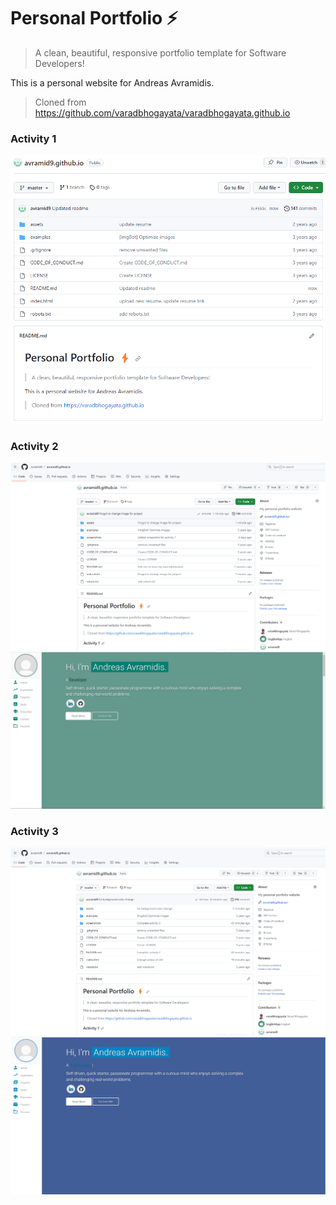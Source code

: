 # Personal Portfolio ⚡️ 
> A clean, beautiful, responsive portfolio template for Software Developers!

This is a personal website for Andreas Avramidis.

> Cloned from https://github.com/varadbhogayata/varadbhogayata.github.io

### Activity 1
![Screenshot](screenshots/activity1.png)
### Activity 2
![Screenshot](screenshots/activity2-1.png)
![Screenshot](screenshots/activity2-2.png)
### Activity 3
![Screenshot](screenshots/activity3-1.png)
![Screenshot](screenshots/activity3-2.png)